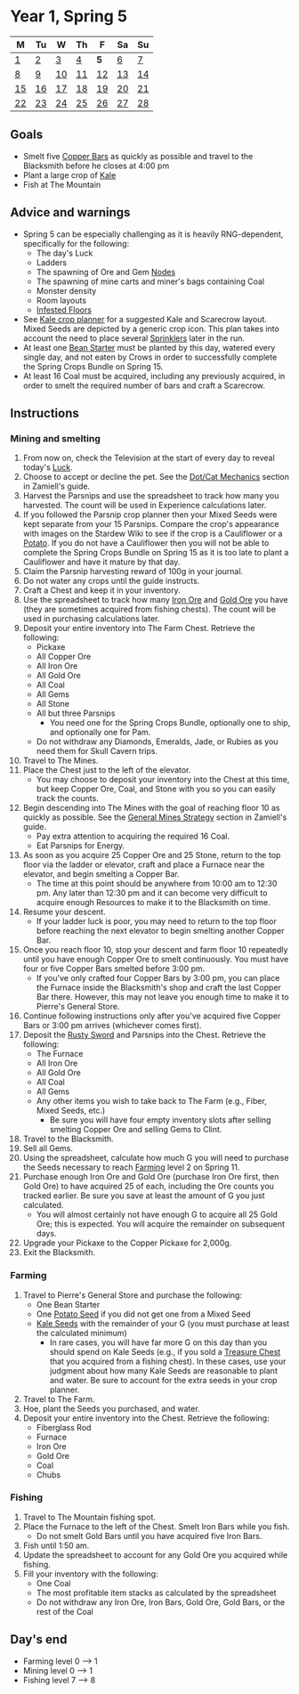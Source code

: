 # Year 1, Spring 5

| M                          | Tu                        | W                         | Th                        | F                         | Sa                        | Su                        |
| -------------------------- | ------------------------- | ------------------------- | ------------------------- |-------------------------- | ------------------------- | ------------------------- |
| [1](year-1-spring-1.md)    | [2](year-1-spring-2.md)   | [3](year-1-spring-3.md)   | [4](year-1-spring-4.md)   | **5**                     | [6](year-1-spring-6.md)   | [7](year-1-spring-7.md)   |
| [8](year-1-spring-8.md)    | [9](year-1-spring-9.md)   | [10](year-1-spring-10.md) | [11](year-1-spring-11.md) | [12](year-1-spring-12.md) | [13](year-1-spring-13.md) | [14](year-1-spring-14.md) |
| [15](year-1-spring-15.md)  | [16](year-1-spring-16.md) | [17](year-1-spring-17.md) | [18](year-1-spring-18.md) | [19](year-1-spring-19.md) | [20](year-1-spring-20.md) | [21](year-1-spring-21.md) |
| [22](year-1-spring-22.md)  | [23](year-1-spring-23.md) | [24](year-1-spring-24.md) | [25](year-1-spring-25.md) | [26](year-1-spring-26.md) | [27](year-1-spring-27.md) | [28](year-1-spring-28.md) |

## Goals

- Smelt five [Copper Bars](https://stardewvalleywiki.com/Copper_Bar) as quickly as possible and travel to the Blacksmith before he closes at 4:00 pm
- Plant a large crop of [Kale](https://stardewvalleywiki.com/Kale)
- Fish at The Mountain

## Advice and warnings

- Spring 5 can be especially challenging as it is heavily RNG-dependent, specifically for the following:
  - The day's Luck
  - Ladders
  - The spawning of Ore and Gem [Nodes](https://stardewvalleywiki.com/Mining#Mining_Nodes)
  - The spawning of mine carts and miner's bags containing Coal
  - Monster density
  - Room layouts
  - [Infested Floors](https://stardewvalleywiki.com/The_Mines#Infested_Floors)
- See [Kale crop planner](https://stardew.info/planner/33-dirty-gerbils-fought-easily) for a suggested Kale and Scarecrow layout. Mixed Seeds are depicted by a generic crop icon. This plan takes into account the need to place several [Sprinklers](https://stardewvalleywiki.com/Sprinkler) later in the run.
- At least one [Bean Starter](https://stardewvalleywiki.com/Bean_Starter) must be planted by this day, watered every single day, and not eaten by Crows in order to successfully complete the Spring Crops Bundle on Spring 15.
- At least 16 Coal must be acquired, including any previously acquired, in order to smelt the required number of bars and craft a Scarecrow.

## Instructions

### Mining and smelting

1. From now on, check the Television at the start of every day to reveal today's [Luck](https://stardewvalleywiki.com/Luck).
2. Choose to accept or decline the pet. See the [Dot/Cat Mechanics](https://github.com/Zamiell/stardew-valley/blob/master/Min-Max_Guide.md#dogcat-mechanics) section in Zamiell's guide.
3. Harvest the Parsnips and use the spreadsheet to track how many you harvested. The count will be used in Experience calculations later.
4. If you followed the Parsnip crop planner then your Mixed Seeds were kept separate from your 15 Parsnips. Compare the crop's appearance with images on the Stardew Wiki to see if the crop is a Cauliflower or a [Potato](https://stardewvalleywiki.com/Potato). If you do not have a Cauliflower then you will not be able to complete the Spring Crops Bundle on Spring 15 as it is too late to plant a Cauliflower and have it mature by that day.
5. Claim the Parsnip harvesting reward of 100g in your journal.
6. Do not water any crops until the guide instructs.
7. Craft a Chest and keep it in your inventory.
8. Use the spreadsheet to track how many [Iron Ore](https://stardewvalleywiki.com/Iron_Ore) and [Gold Ore](https://stardewvalleywiki.com/Gold_Ore) you have (they are sometimes acquired from fishing chests). The count will be used in purchasing calculations later.
9. Deposit your entire inventory into The Farm Chest. Retrieve the following:
   - Pickaxe
   - All Copper Ore
   - All Iron Ore
   - All Gold Ore
   - All Coal
   - All Gems
   - All Stone
   - All but three Parsnips
     - You need one for the Spring Crops Bundle, optionally one to ship, and optionally one for Pam.
   - Do not withdraw any Diamonds, Emeralds, Jade, or Rubies as you need them for Skull Cavern trips.
10. Travel to The Mines.
11. Place the Chest just to the left of the elevator.
    - You may choose to deposit your inventory into the Chest at this time, but keep Copper Ore, Coal, and Stone with you so you can easily track the counts.
12. Begin descending into The Mines with the goal of reaching floor 10 as quickly as possible. See the [General Mines Strategy](https://github.com/Zamiell/stardew-valley/blob/master/Min-Max_Guide.md#general-mines-strategy) section in Zamiell's guide.
    - Pay extra attention to acquiring the required 16 Coal.
    - Eat Parsnips for Energy.
13. As soon as you acquire 25 Copper Ore and 25 Stone, return to the top floor via the ladder or elevator, craft and place a Furnace near the elevator, and begin smelting a Copper Bar.
    - The time at this point should be anywhere from 10:00 am to 12:30 pm. Any later than 12:30 pm and it can become very difficult to acquire enough Resources to make it to the Blacksmith on time.
14. Resume your descent.
    - If your ladder luck is poor, you may need to return to the top floor before reaching the next elevator to begin smelting another Copper Bar.
15. Once you reach floor 10, stop your descent and farm floor 10 repeatedly until you have enough Copper Ore to smelt continuously. You must have four or five Copper Bars smelted before 3:00 pm.
    - If you've only crafted four Copper Bars by 3:00 pm, you can place the Furnace inside the Blacksmith's shop and craft the last Copper Bar there. However, this may not leave you enough time to make it to Pierre's General Store.
16. Continue following instructions only after you've acquired five Copper Bars or 3:00 pm arrives (whichever comes first).
17. Deposit the [Rusty Sword](https://stardewvalleywiki.com/Rusty_Sword) and Parsnips into the Chest. Retrieve the following:
    - The Furnace
    - All Iron Ore
    - All Gold Ore
    - All Coal
    - All Gems
    - Any other items you wish to take back to The Farm (e.g., Fiber, Mixed Seeds, etc.)
      - Be sure you will have four empty inventory slots after selling smelting Copper Ore and selling Gems to Clint.
18. Travel to the Blacksmith.
19. Sell all Gems.
20. Using the spreadsheet, calculate how much G you will need to purchase the Seeds necessary to reach [Farming](https://stardewvalleywiki.com/Farming) level 2 on Spring 11.
21. Purchase enough Iron Ore and Gold Ore (purchase Iron Ore first, then Gold Ore) to have acquired 25 of each, including the Ore counts you tracked earlier. Be sure you save at least the amount of G you just calculated.
    - You will almost certainly not have enough G to acquire all 25 Gold Ore; this is expected. You will acquire the remainder on subsequent days.
22. Upgrade your Pickaxe to the Copper Pickaxe for 2,000g.
23. Exit the Blacksmith.

### Farming

1. Travel to Pierre's General Store and purchase the following:
   - One Bean Starter
   - One [Potato Seed](https://stardewvalleywiki.com/Potato_Seeds) if you did not get one from a Mixed Seed
   - [Kale Seeds](https://stardewvalleywiki.com/Kale_Seeds) with the remainder of your G (you must purchase at least the calculated minimum)
     - In rare cases, you will have far more G on this day than you should spend on Kale Seeds (e.g., if you sold a [Treasure Chest](https://stardewvalleywiki.com/Treasure_Chest) that you acquired from a fishing chest). In these cases, use your judgment about how many Kale Seeds are reasonable to plant and water. Be sure to account for the extra seeds in your crop planner.
2. Travel to The Farm.
3. Hoe, plant the Seeds you purchased, and water.
4. Deposit your entire inventory into the Chest. Retrieve the following:
   - Fiberglass Rod
   - Furnace
   - Iron Ore
   - Gold Ore
   - Coal
   - Chubs

### Fishing

1. Travel to The Mountain fishing spot.
2. Place the Furnace to the left of the Chest. Smelt Iron Bars while you fish.
   - Do not smelt Gold Bars until you have acquired five Iron Bars.
3. Fish until 1:50 am.
4. Update the spreadsheet to account for any Gold Ore you acquired while fishing.
5. Fill your inventory with the following:
   - One Coal
   - The most profitable item stacks as calculated by the spreadsheet
   - Do not withdraw any Iron Ore, Iron Bars, Gold Ore, Gold Bars, or the rest of the Coal

## Day's end

- Farming level 0 ⟶ 1
- Mining level 0 ⟶ 1
- Fishing level 7 ⟶ 8
